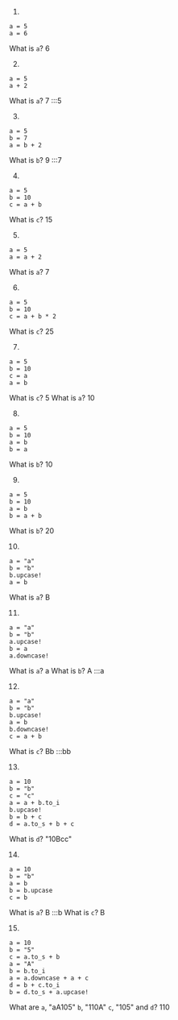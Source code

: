 1.
```
a = 5
a = 6
```
What is `a`?  6



2.
```
a = 5
a + 2
```
What is `a`?  7  :::5



3.
```
a = 5
b = 7
a = b + 2
```
What is `b`?  9  :::7

4.
```
a = 5
b = 10
c = a + b
```
What is `c`?  15


5.
```
a = 5
a = a + 2
```
What is `a`?  7

6.
```
a = 5
b = 10
c = a + b * 2
```
What is `c`?  25

7.
```
a = 5
b = 10
c = a
a = b
```
What is `c`?  5
What is `a`?  10

8.
```
a = 5
b = 10
a = b
b = a
```
What is `b`?  10

9.
```
a = 5
b = 10
a = b
b = a + b
```
What is `b`?  20

10.
```
a = "a"
b = "b"
b.upcase!
a = b
```
What is `a`?  B

11.
```
a = "a"
b = "b"
a.upcase!
b = a
a.downcase!
```
What is `a`? a
What is `b`? A :::a

12.
```
a = "a"
b = "b"
b.upcase!
a = b
b.downcase!
c = a + b
```
What is `c`?  Bb  :::bb

13.
```
a = 10
b = "b"
c = "c"
a = a + b.to_i
b.upcase!
b = b + c
d = a.to_s + b + c
```
What is `d`?  "10Bcc"

14.
```
a = 10
b = "b"
a = b
b = b.upcase
c = b
```
What is `a`?  B  :::b
What is `c`?  B

15.
```
a = 10
b = "5"
c = a.to_s + b
a = "A"
b = b.to_i
a = a.downcase + a + c
d = b + c.to_i
b = d.to_s + a.upcase!
```
What are `a`,   "aA105"
`b`,  "110A"
`c`,  "105"
and `d`?  110
